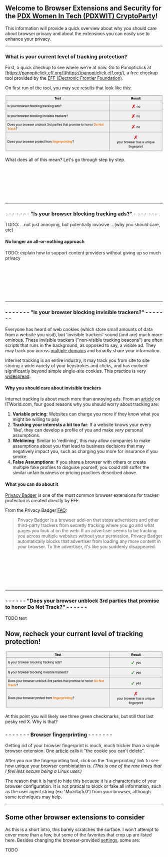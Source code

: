 ## Welcome to Browser Extensions and Security for the [PDX Women In Tech (PDXWIT) CryptoParty](https://www.meetup.com/ChickTech-Portland/events/240049691/)!

This information will provide a quick overview about why you should care about browser privacy and about the extensions you can easily use to enhance your privacy.
<hr>


### What is your current level of tracking protection?

First, a quick checkup to see where we're at now.  Go to Panopticlick at [https://panopticlick.eff.org/](https://panopticlick.eff.org/), a free checkup tool provided by the [EFF (Electronic Frontier Foundation)](https://www.eff.org/).


On first run of the tool, you may see results that look like this:

![Image](first.jpeg)

What does all of this mean?  Let's go through step by step.


<br><br><br><br><br><br>
<hr>

### - - - - - - - "Is your browser blocking tracking ads?" - - - - - - - 
TODO: ...not just annoying, but potentially invasive....(why you should care, etc)
#### No longer an all-or-nothing approach
TODO: explain how to support content providers without giving up so much privacy

<br><br><br><br><br><br>
<hr>

### - - - - - - - "Is your browser blocking invisible trackers?" - - - - - - - 

Everyone has heard of web cookies (which store small amounts of data from a website you visit), but 'invisible trackers' sound (and are) much more ominous. These invisible trackers  ("non-visible tracking beacons") are often scripts that runs in the background, as opposed to say, a visible ad.  They may track you across [multiple domains](https://medium.com/building-contently/tracking-people-across-multiple-domains-when-cookies-just-arent-enough-b270cc95beb1) and broadly share your information.

Internet tracking is an entire industry, it may track you from site to site storing a wide variety of your keystrokes and clicks, and has evolved significantly beyond simple single-site cookies. This practice is very [widespread](https://webtransparency.cs.princeton.edu/webcensus/index.html#results).

#### Why you should care about invisible trackers

Internet tracking is about much more than annoying ads. From an [article](http://www.itworld.com/article/2710565/it-management/four-reasons-why-you-should-worry-about-online-tracking--and-advertising-isn-t-one-of-them-.html) on ITWorld.com, four good reasons why you should worry about tracking are:

1. **Variable pricing**: Websites can charge you more if they know what you might be willing to pay
2. **Tracking your interests a bit too far**: If a website knows your every 'like', they can develop a profile of you and make *very* personal assumptions.
3. **Weblining**: Similar to 'redlining', this may allow companies to make assumptions about you that lead to business decisions that may negatively impact you, such as charging you more for insurance if you smoke.
4. **False Assumptions**: If you share a browser with others or create multiple fake profiles to disguise yourself, you could still suffer the similar unfair business or pricing practices described above.

#### What you can do about it
[Privacy Badger](https://www.eff.org/privacybadger) is one of the most common browser extensions for tracker protecton is created directly by EFF.

From the Privacy Badger [FAQ](https://www.eff.org/privacybadger#faq-What-is-Privacy-Badger?):
>Privacy Badger is a browser add-on that stops advertisers and other third-party trackers from secretly tracking where you go and what pages you look at on the web.  If an advertiser seems to be tracking you across multiple websites without your permission, Privacy Badger automatically blocks that advertiser from loading any more content in your browser.  To the advertiser, it's like you suddenly disappeared.

<br><br><br><br><br><br>
<hr>

###  - - - - - - "Does your browser unblock 3rd parties that promise to honor Do Not Track?" - - - - - - 
TODO text

## Now, recheck your current level of tracking protection!
![Image](last.jpeg)

At this point you will likely see three green checkmarks, but still that last pesky red X.  Why is that?

### - - - - - - - Browser fingerprinting - - - - - - - 
Getting rid of your browser fingerprint is much, much trickier than a simple browser extension.  One [article](https://nakedsecurity.sophos.com/2014/07/28/panopticlick-reveals-the-cookie-you-cant-delete/) calls it "the cookie you can't delete".

After you run the fingerprinting tool, click on the 'fingerprinting' link to see how unique your browser combintation is.  *(This is one of the rare times that I feel less secure being a Linux user.)*

The reason that it is [hard](https://www.eff.org/privacybadger#faq-Does-Privacy-Badger-prevent-fingerprinting?) to hide this because it is a characteristic of your browser configuration. It is not pratical to block or fake all information, such as the user agent string (ex: 'Mozilla/5.0') from your browser, although some techniques may help.

---
## Some other browser extensions to consider
As this is a short intro, this barely scratches the surface.  I won't attempt to cover more than a few, but some of the favorites that crop up are listed here. Besides changing the browser-provided [settings](https://medium.com/p/4d3b58b4341a#78d0), some are:

TODO
